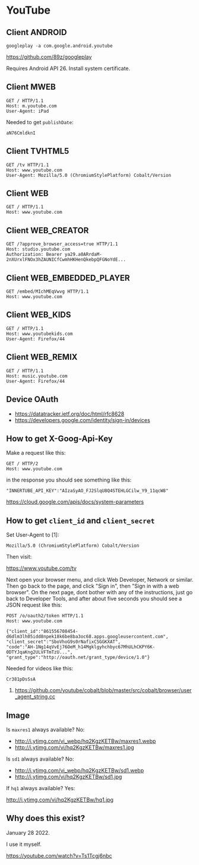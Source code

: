 # YouTube

## Client ANDROID

~~~
googleplay -a com.google.android.youtube
~~~

https://github.com/89z/googleplay

Requires Android API 26. Install system certificate.

## Client MWEB

~~~
GET / HTTP/1.1
Host: m.youtube.com
User-Agent: iPad
~~~

Needed to get `publishDate`:

~~~
aN76CmldknI
~~~

## Client TVHTML5

~~~
GET /tv HTTP/1.1
Host: www.youtube.com
User-Agent: Mozilla/5.0 (ChromiumStylePlatform) Cobalt/Version
~~~

## Client WEB

~~~
GET / HTTP/1.1
Host: www.youtube.com
~~~

## Client WEB\_CREATOR

~~~
GET /?approve_browser_access=true HTTP/1.1
Host: studio.youtube.com
Authorization: Bearer ya29.a0ARrdaM-2nXUrxlFNOx3hZAUNICfCwmhHKHenQkebpQFGNoYdE...
~~~

## Client WEB\_EMBEDDED\_PLAYER

~~~
GET /embed/MIchMEqVwvg HTTP/1.1
Host: www.youtube.com
~~~

## Client WEB\_KIDS

~~~
GET / HTTP/1.1
Host: www.youtubekids.com
User-Agent: Firefox/44
~~~

## Client WEB\_REMIX

~~~
GET / HTTP/1.1
Host: music.youtube.com
User-Agent: Firefox/44
~~~

## Device OAuth

- https://datatracker.ietf.org/doc/html/rfc8628
- https://developers.google.com/identity/sign-in/devices

## How to get X-Goog-Api-Key

Make a request like this:

~~~
GET / HTTP/2
Host: www.youtube.com
~~~

in the response you should see something like this:

~~~
"INNERTUBE_API_KEY":"AIzaSyAO_FJ2SlqU8Q4STEHLGCilw_Y9_11qcW8"
~~~

https://cloud.google.com/apis/docs/system-parameters

## How to get `client_id` and `client_secret`

Set User-Agent to [1]:

~~~
Mozilla/5.0 (ChromiumStylePlatform) Cobalt/Version
~~~

Then visit:

https://www.youtube.com/tv

Next open your browser menu, and click Web Developer, Network or similar. Then
go back to the page, and click "Sign in", then "Sign in with a web browser". On
the next page, dont bother with any of the instructions, just go back to
Developer Tools, and after about five seconds you should see a JSON request like
this:

~~~
POST /o/oauth2/token HTTP/1.1
Host: www.youtube.com

{"client_id":"861556708454-d6dlm3lh05idd8npek18k6be8ba3oc68.apps.googleusercontent.com",
"client_secret":"SboVhoG9s0rNafixCSGGKXAT",
"code":"AH-1Ng14qVvEj76OeM_h14Mgklgyhchbyc67MhULhCKPY6K-0DTYJqaKng2ULVFTmTzU...",
"grant_type":"http://oauth.net/grant_type/device/1.0"}
~~~

Needed for videos like this:

~~~
Cr381pDsSsA
~~~

1. <https://github.com/youtube/cobalt/blob/master/src/cobalt/browser/user_agent_string.cc>

## Image

Is `maxres1` always available? No:

- <http://i.ytimg.com/vi_webp/hq2KgzKETBw/maxres1.webp>
- http://i.ytimg.com/vi/hq2KgzKETBw/maxres1.jpg

Is `sd1` always available? No:

- <http://i.ytimg.com/vi_webp/hq2KgzKETBw/sd1.webp>
- http://i.ytimg.com/vi/hq2KgzKETBw/sd1.jpg

If `hq1` always available? Yes:

http://i.ytimg.com/vi/hq2KgzKETBw/hq1.jpg

## Why does this exist?

January 28 2022.

I use it myself.

https://youtube.com/watch?v=Ts1Tcgj6nbc

